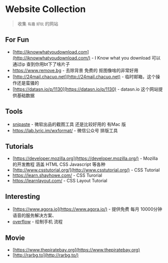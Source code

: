 # Website Collection

> 收集 `有趣` `好玩` 的网站



## For Fun

* [http://iknowwhatyoudownload.com](http://iknowwhatyoudownload.com/) - I Know what you download 可以通过ip 查到你用bt下了啥片子
* https://www.remove.bg - 去除背景 免费的 抠图像啥的非常好用
* [http://24mail.chacuo.net](http://24mail.chacuo.net) - 临时邮箱，这个操作还是蛮骚的
* [https://datasn.io/p/1130](https://datasn.io/p/1130) - datasn.io 这个网站提供基础数据

## Tools

* [snipaste](https://zh.snipaste.com/) - 微软出品的截图工具 还是比较好用的 有Mac 版
* https://lab.lyric.im/wxformat/ - 微信公众号 排版工具



## Tutorials

* [https://developer.mozilla.org](https://developer.mozilla.org/) - Mozilla 的开发教程 涵盖 HTML CSS Javascript 等各种
* [http://www.csstutorial.org/](http://www.csstutorial.org/) - CSS Tutorial
* https://learn.shayhowe.com/ - CSS Turorial
* https://learnlayout.com/ - CSS Layout Tutorial

## Interesting

* [https://www.agora.io](https://www.agora.io/) - 提供免费 每月 10000分钟 语音的服务解决方案、
* [overflow](https://overflow.io) - 绘制手机 流程

## Movie

* [https://www.thepiratebay.org](https://www.thepiratebay.org) 
* [http://rarbg.to](http://rarbg.to/)


